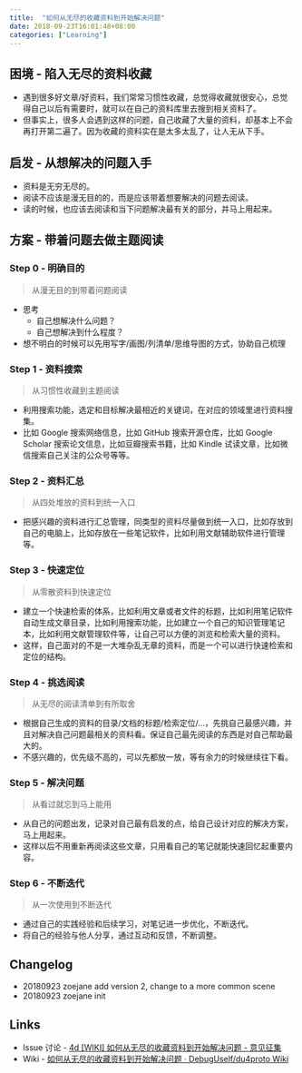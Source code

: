 ```yaml
---
title:  "如何从无尽的收藏资料到开始解决问题"
date: 2018-09-23T16:01:48+08:00
categories: ["Learning"]
---
```


## 困境 - 陷入无尽的资料收藏

- 遇到很多好文章/好资料，我们常常习惯性收藏，总觉得收藏就很安心，总觉得自己以后有需要时，就可以在自己的资料库里去搜到相关资料了。
- 但事实上，很多人会遇到这样的问题，自己收藏了大量的资料，却基本上不会再打开第二遍了。因为收藏的资料实在是太多太乱了，让人无从下手。

## 启发 - 从想解决的问题入手

- 资料是无穷无尽的。
- 阅读不应该是漫无目的的，而是应该带着想要解决的问题去阅读。
- 读的时候，也应该去阅读和当下问题解决最有关的部分，并马上用起来。

## 方案 - 带着问题去做主题阅读

### Step 0 - 明确目的 
    
> 从漫无目的到带着问题阅读

- 思考
    - 自己想解决什么问题？
    - 自己想解决到什么程度？
- 想不明白的时候可以先用写字/画图/列清单/思维导图的方式，协助自己梳理

### Step 1 - 资料搜索 

> 从习惯性收藏到主题阅读

- 利用搜索功能，选定和目标解决最相近的关键词，在对应的领域里进行资料搜集。
- 比如 Google 搜索网络信息，比如 GitHub 搜索开源仓库，比如 Google Scholar 搜索论文信息，比如豆瓣搜索书籍，比如 Kindle 试读文章，比如微信搜索自己关注的公众号等等。

### Step 2 - 资料汇总 

> 从四处堆放的资料到统一入口

- 把感兴趣的资料进行汇总管理，同类型的资料尽量做到统一入口，比如存放到自己的电脑上，比如存放在一些笔记软件，比如利用文献辅助软件进行管理等。

### Step 3 - 快速定位 

> 从零散资料到快速定位

- 建立一个快速检索的体系，比如利用文章或者文件的标题，比如利用笔记软件自动生成文章目录，比如利用搜索功能，比如建立一个自己的知识管理笔记本，比如利用文献管理软件等，让自己可以方便的浏览和检索大量的资料。
- 这样，自己面对的不是一大堆杂乱无章的资料，而是一个可以进行快速检索和定位的结构。

### Step 4 - 挑选阅读 

> 从无尽的阅读清单到有所取舍

- 根据自己生成的资料的目录/文档的标题/检索定位/...，先挑自己最感兴趣，并且对解决自己问题最相关的资料看。保证自己最先阅读的东西是对自己帮助最大的。
- 不感兴趣的，优先级不高的，可以先都放一放，等有余力的时候继续往下看。

### Step 5 - 解决问题

> 从看过就忘到马上能用

- 从自己的问题出发，记录对自己最有启发的点，给自己设计对应的解决方案，马上用起来。
- 这样以后不用重新再阅读这些文章，只用看自己的笔记就能快速回忆起重要内容。

### Step 6 - 不断迭代 

> 从一次使用到不断迭代

- 通过自己的实践经验和后续学习，对笔记进一步优化，不断迭代。
- 将自己的经验与他人分享，通过互动和反馈，不断调整。

## Changelog

- 20180923 zoejane add version 2, change to a more common scene
- 20180923 zoejane init 

## Links

- Issue 讨论 - [4d [WIKI] 如何从无尽的收藏资料到开始解决问题 - 意见征集](https://github.com/DebugUself/du4proto/issues/477)
- Wiki - [如何从无尽的收藏资料到开始解决问题 · DebugUself/du4proto Wiki](https://github.com/DebugUself/du4proto/wiki/How2UseResources)